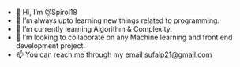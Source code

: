 - 👋 Hi, I’m @Spirol18
- 👀 I’m always upto learning new things related to programming.
- 🌱 I’m currently learning Algorithm & Complexity.
- 💞️ I’m looking to collaborate on any Machine learning and front end development project.
- 📫 You can reach me through my email sufalp21@gmail.com

<!---
Spirol18/Spirol18 is a ✨ special ✨ repository because its `README.md` (this file) appears on your GitHub profile.
You can click the Preview link to take a look at your changes.
--->
